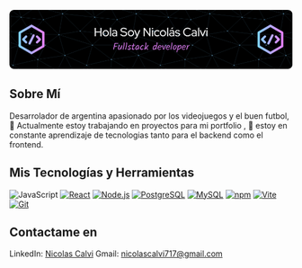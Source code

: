 
![Header](./assets/github-header-image%20(1).png)

## Sobre Mí

 Desarrolador de argentina apasionado por los videojuegos y el buen futbol,
 🔭 Actualmente estoy trabajando en proyectos para mi portfolio , 
 🌱 estoy en constante aprendizaje de tecnologias tanto para el backend como el frontend. 

## Mis Tecnologías y Herramientas
 ![JavaScript](https://img.shields.io/badge/-JavaScript-black?style=flat-square&logo=javascript)  [![React](https://img.shields.io/badge/-React-blue?style=flat-square&logo=react)](https://reactjs.org/)  [![Node.js](https://img.shields.io/badge/-Node.js-green?style=flat-square&logo=node.js)](https://nodejs.org/)  [![PostgreSQL](https://img.shields.io/badge/-PostgreSQL-blue?style=flat-square&logo=postgresql)](https://www.postgresql.org/)  [![MySQL](https://img.shields.io/badge/-MySQL-blue?style=flat-square&logo=mysql)](https://www.mysql.com/)  [![npm](https://img.shields.io/badge/-npm-red?style=flat-square&logo=npm)](https://www.npmjs.com/)  [![Vite](https://img.shields.io/badge/-Vite-black?style=flat-square&logo=vite)](https://vitejs.dev/)  [![Git](https://img.shields.io/badge/-Git-black?style=flat-square&logo=git)](https://git-scm.com/)

## Contactame en 

LinkedIn: [Nicolas Calvi](https://www.linkedin.com/in/nicol%C3%A1s-calvi-98a018236/)
Gmail: nicolascalvi717@gmail.com







